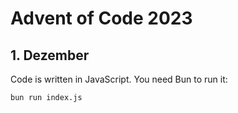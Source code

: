 # Advent of Code 2023

## 1. Dezember
Code is written in JavaScript. You need Bun to run it:
```bash
bun run index.js
```